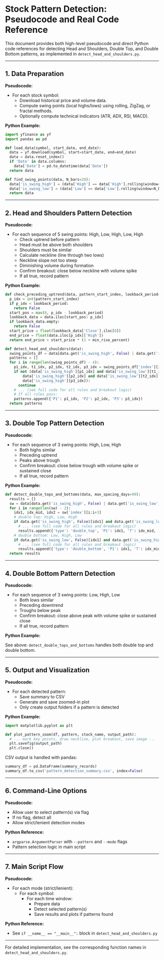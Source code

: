 # Stock Pattern Detection: Pseudocode and Real Code Reference

This document provides both high-level pseudocode and direct Python code references for detecting Head and Shoulders, Double Top, and Double Bottom patterns, as implemented in `detect_head_and_shoulders.py`.

---

## 1. Data Preparation

**Pseudocode:**

- For each stock symbol:
  - Download historical price and volume data.
  - Compute swing points (local highs/lows) using rolling, ZigZag, or fractal methods.
  - Optionally compute technical indicators (ATR, ADX, RSI, MACD).

**Python Example:**

```python
import yfinance as yf
import pandas as pd

def load_data(symbol, start_date, end_date):
  data = yf.download(symbol, start=start_date, end=end_date)
  data = data.reset_index()
  if 'Date' in data.columns:
    data['Date'] = pd.to_datetime(data['Date'])
  return data

def find_swing_points(data, N_bars=20):
  data['is_swing_high'] = (data['High'] == data['High'].rolling(window=N_bars*2+1, center=True).max())
  data['is_swing_low'] = (data['Low'] == data['Low'].rolling(window=N_bars*2+1, center=True).min())
  return data
```

---

## 2. Head and Shoulders Pattern Detection

**Pseudocode:**

- For each sequence of 5 swing points: High, Low, High, Low, High
  - Check uptrend before pattern
  - Head must be above both shoulders
  - Shoulders must be similar
  - Calculate neckline (line through two lows)
  - Neckline slope not too steep
  - Diminishing volume during formation
  - Confirm breakout: close below neckline with volume spike
  - If all true, record pattern

**Python Example:**

```python
def check_preceding_uptrend(data, pattern_start_index, lookback_period=90, min_rise_percent=0.15):
  p_idx = int(pattern_start_index)
  if p_idx < lookback_period:
    return False
  start_pos = max(0, p_idx - lookback_period)
  lookback_data = data.iloc[start_pos: p_idx]
  if lookback_data.empty:
    return False
  start_price = float(lookback_data['Close'].iloc[0])
  end_price = float(data.iloc[p_idx]['High'])
  return end_price > start_price * (1 + min_rise_percent)

def detect_head_and_shoulders(data):
  swing_points_df = data[data.get('is_swing_high', False) | data.get('is_swing_low', False)].reset_index()
  patterns = []
  for i in range(len(swing_points_df) - 4):
    p1_idx, t1_idx, p2_idx, t2_idx, p3_idx = swing_points_df['index'][i:i+5]
    if not (data['is_swing_high'][p1_idx] and data['is_swing_low'][t1_idx] and
        data['is_swing_high'][p2_idx] and data['is_swing_low'][t2_idx] and
        data['is_swing_high'][p3_idx]):
      continue
    # ... (see full code for all rules and breakout logic)
    # If all rules pass:
    patterns.append({'P1': p1_idx, 'P2': p2_idx, 'P3': p3_idx})
  return patterns
```

---

## 3. Double Top Pattern Detection

**Pseudocode:**

- For each sequence of 3 swing points: High, Low, High
  - Both highs similar
  - Preceding uptrend
  - Peaks above trough
  - Confirm breakout: close below trough with volume spike or sustained close
  - If all true, record pattern

**Python Example:**

```python
def detect_double_tops_and_bottoms(data, max_spacing_days=90):
  results = []
  sw = data[data.get('is_swing_high', False) | data.get('is_swing_low', False)].reset_index()
  for i in range(len(sw) - 2):
    idx1, idx_mid, idx2 = sw['index'][i:i+3]
    # double top: High, Low, High
    if data.get('is_swing_high', False)[idx1] and data.get('is_swing_low', False)[idx_mid] and data.get('is_swing_high', False)[idx2]:
      # ... (see full code for all rules and breakout logic)
      results.append({'type': 'double_top', 'P1': idx1, 'T': idx_mid, 'P2': idx2})
    # double bottom: Low, High, Low
    if data.get('is_swing_low', False)[idx1] and data.get('is_swing_high', False)[idx_mid] and data.get('is_swing_low', False)[idx2]:
      # ... (see full code for all rules and breakout logic)
      results.append({'type': 'double_bottom', 'P1': idx1, 'T': idx_mid, 'P2': idx2})
  return results
```

---

## 4. Double Bottom Pattern Detection

**Pseudocode:**

- For each sequence of 3 swing points: Low, High, Low
  - Both lows similar
  - Preceding downtrend
  - Troughs below peak
  - Confirm breakout: close above peak with volume spike or sustained close
  - If all true, record pattern

**Python Example:**

See above: `detect_double_tops_and_bottoms` handles both double top and double bottom.

---

## 5. Output and Visualization

**Pseudocode:**

- For each detected pattern:
  - Save summary to CSV
  - Generate and save zoomed-in plot
  - Only create output folders if a pattern is detected

**Python Example:**

```python
import matplotlib.pyplot as plt

def plot_pattern_zoom(df, pattern, stock_name, output_path):
  # ... mark key points, draw neckline, plot breakout, save image ...
  plt.savefig(output_path)
  plt.close()
```

CSV output is handled with pandas:

```python
summary_df = pd.DataFrame(summary_records)
summary_df.to_csv('pattern_detection_summary.csv', index=False)
```

---

## 6. Command-Line Options

**Pseudocode:**

- Allow user to select pattern(s) via flag
- If no flag, detect all
- Allow strict/lenient detection modes

**Python Reference:**

- `argparse.ArgumentParser` with `--pattern` and `--mode` flags
- Pattern selection logic in main script

---

## 7. Main Script Flow

**Pseudocode:**

- For each mode (strict/lenient):
  - For each symbol:
    - For each time window:
      - Prepare data
      - Detect selected pattern(s)
      - Save results and plots if patterns found

**Python Reference:**

- See `if __name__ == "__main__":` block in `detect_head_and_shoulders.py`

---

For detailed implementation, see the corresponding function names in `detect_head_and_shoulders.py`.
